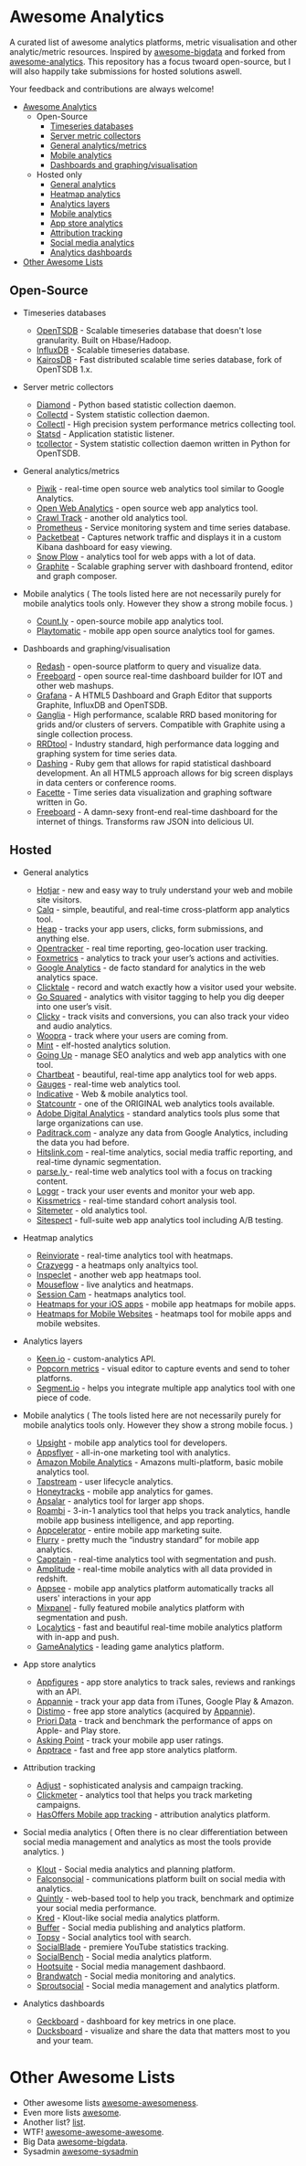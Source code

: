 # Awesome Analytics

A curated list of awesome analytics platforms, metric visualisation and other analytic/metric 
resources. Inspired by [awesome-bigdata](https://github.com/onurakpolat/awesome-bigdata)
and forked from [awesome-analytics](https://github.com/onurakpolat/awesome-analytics).
This repository has a focus twoard open-source, but I will also happily take 
submissions for hosted solutions aswell.

Your feedback and contributions are always welcome!

- [Awesome Analytics](#awesome-analytics)
    - Open-Source
      - [Timeseries databases](#OSS_Timeseries_database)
      - [Server metric collectors](#OSS_Server_metric_collectors)
      - [General analytics/metrics](#OSS_General_analytics)
      - [Mobile analytics](#OSS_Mobile_analytics)
      - [Dashboards and graphing/visualisation](#OSS_Analytics_dashboards)
    - Hosted only
      - [General analytics](#Hosted_General_analytics)
      - [Heatmap analytics](#Hosted_Heatmap_analytics)
      - [Analytics layers](#Hosted_Analytics_layers)
      - [Mobile analytics](#Hosted_Mobile_analytics)
      - [App store analytics](#Hosted_App_store_analytics)
      - [Attribution tracking](#Hosted_Attribution_tracking)
      - [Social media analytics](#Hosted_Social_media_analytics)
      - [Analytics dashboards](#Hosted_Analytics_dashboards)
- [Other Awesome Lists](#other-awesome-lists)

## Open-Source
* <a name="OSS_Timeseries_database"></a> Timeseries databases
  * [OpenTSDB](http://opentsdb.net/) - Scalable timeseries database that doesn't lose granularity. Built on Hbase/Hadoop.
  * [InfluxDB](https://influxdb.com/) - Scalable timeseries database.
  * [KairosDB](https://code.google.com/p/kairosdb/) - Fast distributed scalable time series database, fork of OpenTSDB 1.x.

* <a name="OSS_Server_metric_collectors"></a> Server metric collectors
  * [Diamond](https://github.com/BrightcoveOS/Diamond) - Python based statistic collection daemon.
  * [Collectd](http://collectd.org/) - System statistic collection daemon.
  * [Collectl](http://collectl.sourceforge.net/) - High precision system performance metrics collecting tool.
  * [Statsd](https://github.com/etsy/statsd/) - Application statistic listener.
  * [tcollector](http://opentsdb.net/docs/build/html/user_guide/utilities/tcollector.html) - System statistic collection daemon written in Python for OpenTSDB.

* <a name="OSS_General_analytics"></a> General analytics/metrics
  * [Piwik](http://piwik.org/) - real-time open source web analytics tool similar to Google Analytics.
  * [Open Web Analytics](http://www.openwebanalytics.com/) - open source web app analytics tool.
  * [Crawl Track](http://www.crawltrack.net/) - another old analytics tool.
  * [Prometheus](http://prometheus.io/) - Service monitoring system and time series database.
  * [Packetbeat](http://packetbeat.com/) - Captures network traffic and displays it in a custom Kibana dashboard for easy viewing.
  * [Snow Plow](http://snowplowanalytics.com/) - analytics tool for web apps with a lot of data.
  * [Graphite](http://graphite.readthedocs.org/en/latest/) - Scalable graphing server with dashboard frontend, editor and graph composer.

* <a name="OSS_Mobile_analytics"></a> Mobile analytics
  ( The tools listed here are not necessarily purely for mobile analytics tools only. However they show a strong mobile focus. )
  * [Count.ly](http://count.ly/) - open-source mobile app analytics tool.
  * [Playtomatic](http://playtomic.org/) - mobile app open source analytics tool for games.

* <a name="OSS_Analytics_dashboards"></a> Dashboards and graphing/visualisation
  * [Redash](http://redash.io/) - open-source platform to query and visualize data.
  * [Freeboard](https://github.com/Freeboard/freeboard) - open source real-time dashboard builder for IOT and other web mashups.
  * [Grafana](http://grafana.org/) - A HTML5 Dashboard and Graph Editor that supports Graphite, InfluxDB and OpenTSDB.
  * [Ganglia](http://ganglia.sourceforge.net/) - High performance, scalable RRD based monitoring for grids and/or clusters of servers. Compatible with Graphite using a single collection process.
  * [RRDtool](http://oss.oetiker.ch/rrdtool/) - Industry standard, high performance data logging and graphing system for time series data.
  * [Dashing](http://dashing.io/) - Ruby gem that allows for rapid statistical dashboard development. An all HTML5 approach allows for big screen displays in data centers or conference rooms.
  * [Facette](http://facette.io) - Time series data visualization and graphing software written in Go.
  * [Freeboard](https://github.com/Freeboard/freeboard) - A damn-sexy front-end real-time dashboard for the internet of things. Transforms raw JSON into delicious UI.



## Hosted
* <a name="Hosted_General_analytics"></a> General analytics
  * [Hotjar](https://www.hotjar.com) - new and easy way to truly understand your web and mobile site visitors.
  * [Calq](https://calq.io/) - simple, beautiful, and real-time cross-platform app analytics tool.
  * [Heap](https://heapanalytics.com/) - tracks your app users, clicks, form submissions, and anything else.
  * [Opentracker](http://www.opentracker.net/) - real time reporting, geo-location user tracking.
  * [Foxmetrics](http://foxmetrics.com/) - analytics to track your user’s actions and activities.
  * [Google Analytics](http://www.google.com/analytics/) - de facto standard for analytics in the web analytics space.
  * [Clicktale](http://www.clicktale.com/) - record and watch exactly how a visitor used your website.
  * [Go Squared](https://www.gosquared.com/) - analytics with visitor tagging to help you dig deeper into one user’s visit.
  * [Clicky](http://clicky.com/) - track visits and conversions, you can also track your video and audio analytics.
  * [Woopra](https://www.woopra.com/) - track where your users are coming from.
  * [Mint](http://haveamint.com/) - elf-hosted analytics solution. 
  * [Going Up](http://www.goingup.com/) - manage SEO analytics and web app analytics with one tool.
  * [Chartbeat](https://chartbeat.com/) - beautiful, real-time app analytics tool for web apps.
  * [Gauges](http://get.gaug.es/) - real-time web analytics tool.
  * [Indicative](http://www.indicative.com/) - Web & mobile  analytics tool.
  * [Statcountr](http://statcounter.com/) - one of the ORIGINAL web analytics tools available.
  * [Adobe Digital Analytics](http://www.adobe.com/solutions/digital-analytics/marketing-reports-analytics.html) - standard analytics tools plus some that large organizations can use.
  * [Paditrack.com](https://paditrack.com/) - analyze any data from Google Analytics, including the data you had before.
  * [Hitslink.com](http://www.hitslink.com/) - real-time analytics, social media traffic reporting, and real-time dynamic segmentation.
  * [parse.ly ](http://parse.ly) - real-time web analytics tool with a focus on tracking content.
  * [Loggr](http://loggr.net/) -  track your user events and monitor your web app.
  * [Kissmetrics](https://www.kissmetrics.com/) - real-time standard cohort analysis tool.
  * [Sitemeter](http://sitemeter.com/) - old analytics tool.
  * [Sitespect](http://www.sitespect.com/) - full-suite web app analytics tool including A/B testing.

* <a name="Hosted_Heatmap_analytics"></a> Heatmap analytics
  * [Reinviorate](https://www.reinvigorate.net/) - real-time analytics tool with heatmaps.
  * [Crazyegg](http://www.crazyegg.com/) - a heatmaps only analtyics tool.
  * [Inspeclet](https://www.inspectlet.com/) - another web app heatmaps tool.
  * [Mouseflow](http://mouseflow.com/) - live analytics and heatmaps.
  * [Session Cam](http://www.sessioncam.com/) - heatmaps analytics tool.
  * [Heatmaps for your iOS apps](https://heatma.ps/) - mobile app heatmaps for mobile apps.
  * [Heatmaps for Mobile Websites](http://heatdata.com/) - heatmaps tool for mobile apps and mobile websites.

* <a name="Hosted_Analytics_layers"></a> Analytics layers
  * [Keen.io](http://adjust.com/) - custom-analytics API.
  * [Popcorn metrics](http://www.popcornmetrics.com/) - visual editor to capture events and send to toher platforns.
  * [Segment.io](http://Segment.io) - helps you integrate multiple app analytics tool with one piece of code.

* <a name="Hosted_Mobile_analytics"></a> Mobile analytics
  ( The tools listed here are not necessarily purely for mobile analytics tools only. However they show a strong mobile focus. )
  * [Upsight](http://www.upsight.com/) - mobile app analytics tool for developers.
  * [Appsflyer](http://www.appsflyer.com/) - all-in-one marketing tool with analytics.
  * [Amazon Mobile Analytics](http://aws.amazon.com/mobileanalytics/) - Amazons multi-platform, basic mobile analytics tool.
  * [Tapstream](https://tapstream.com/) - user lifecycle analytics.
  * [Honeytracks](https://honeytracks.com/) - mobile app analytics for games.
  * [Apsalar](https://apsalar.com/) - analytics tool for larger app shops.
  * [Roambi](http://www.roambi.com/) - 3-in-1 analytics tool that helps you track analytics, handle mobile app business intelligence, and app reporting.
  * [Appcelerator](http://www.appcelerator.com/platform/appcelerator-analytics/) - entire mobile app marketing suite.
  * [Flurry](http://www.flurry.com/) - pretty much the “industry standard” for mobile app analytics.
  * [Capptain](http://www.capptain.com/) - real-time analytics tool with segmentation and push.
  * [Amplitude](https://amplitude.com/) - real-time mobile analytics with all data provided in redshift.
  * [Appsee](http://www.appsee.com/) - mobile app analytics platform automatically tracks all users' interactions in your app
  * [Mixpanel](https://mixpanel.com/) - fully featured mobile analytics platform with segmentation and push.
  * [Localytics](http://www.localytics.com/) - fast and beautiful real-time mobile analytics platform with in-app and push.
  * [GameAnalytics](http://www.gameanalytics.com/) - leading game analytics platform.

* <a name="Hosted_App_store_analytics"></a> App store analytics
  * [Appfigures](http://appfigures.com/) - app store analytics to track sales, reviews and rankings with an API.
  * [Appannie](http://www.appannie.com/) - track your app data from iTunes, Google Play & Amazon.
  * [Distimo](http://www.distimo.com/) - free app store analytics (acquired by [Appannie](http://www.appannie.com/)).
  * [Priori Data](https://prioridata.com/) - track and benchmark the performance of apps on Apple- and Play store.
  * [Asking Point](http://www.askingpoint.com/mobile-app-rating-widget) - track your mobile app user ratings.
  * [Apptrace](http://www.apptrace.com/) - fast and free app store analytics platform.

* <a name="Hosted_Attribution_tracking"></a> Attribution tracking
  * [Adjust](http://adjust.com/) - sophisticated analysis and campaign tracking.
  * [Clickmeter](http://clickmeter.com/) - analytics tool that helps you track marketing campaigns.
  * [HasOffers Mobile app tracking](http://www.mobileapptracking.com/) - attribution analytics platform.

* <a name="Hosted_Social_media_analytics"></a> Social media analytics
  ( Often there is no clear differentiation between social media management and analytics as most the tools provide analytics. )
  * [Klout](https://klout.com/) - Social media analytics and planning platform.
  * [Falconsocial](http://www.falconsocial.com/) - communications platform built on social media with analytics.
  * [Quintly](https://www.quintly.com/) - web-based tool to help you track, benchmark and optimize your social media performance.
  * [Kred](http://kred.com/) - Klout-like social media analytics platform.
  * [Buffer](https://bufferapp.com/) - Social media publishing and analytics platform.
  * [Topsy](http://topsy.com/) - Social analytics tool with search.
  * [SocialBlade](http://socialblade.com/) - premiere YouTube statistics tracking.
  * [SocialBench](https://klout.com/) - Social media analytics platform.
  * [Hootsuite](https://hootsuite.com/) - Social media management dashbaord.
  * [Brandwatch](http://www.brandwatch.com/) - Social media monitoring and analytics.
  * [Sproutsocial](http://sproutsocial.com/) - Social media management and analytics platform.

* <a name="Hosted_Analytics_dashboards"></a> Analytics dashboards
  * [Geckboard](https://www.geckoboard.com/) - dashboard for key metrics in one place.
  * [Ducksboard](https://ducksboard.com/) - visualize and share the data that matters most to you and your team.

# Other Awesome Lists
- Other awesome lists [awesome-awesomeness](https://github.com/bayandin/awesome-awesomeness).
- Even more lists [awesome](https://github.com/sindresorhus/awesome).
- Another list? [list](https://github.com/jnv/lists).
- WTF! [awesome-awesome-awesome](https://github.com/t3chnoboy/awesome-awesome-awesome).
- Big Data [awesome-bigdata](https://github.com/onurakpolat/awesome-bigdata).
- Sysadmin [awesome-sysadmin](https://github.com/n1trux/awesome-sysadmin)